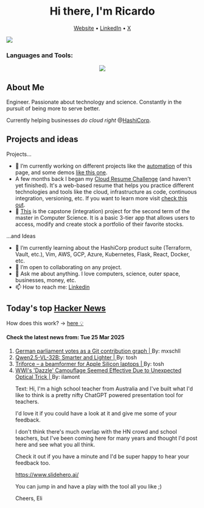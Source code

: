 
<!-- This is an HTML comment in your markdown file -->

<h1 align="center">Hi there, I'm Ricardo</h1>
<p align="center">
  <a href="ricardorompar.com">Website</a> •
  <a href="https://www.linkedin.com/in/ricardo-romero-paredes/">LinkedIn</a> •
  <a href="https://twitter.com/ricardorompar">X</a>
</p>
<img src="https://badges.pufler.dev/visits/{ricardorompar}/{ricardorompar}"/>

<h3 align="left">Languages and Tools:</h3>
<p align="center">
  <a href="https://skillicons.dev">
    <img src="https://skillicons.dev/icons?i=terraform,aws,gcp,azure,git,python,kubernetes,react,js,docker,ubuntu" />
  </a>
</p>

<h2>About Me</h2>
Engineer. Passionate about technology and science. Constantly in the pursuit of being more to serve better.

Currently helping businesses <i>do cloud right</i> @<a href="https://github.com/hashicorp">HashiCorp</a>.

<h2>Projects and ideas</h2>
Projects...
<ul>
  <li>🔭 I’m currently working on different projects like the <a href="https://github.com/ricardorompar/ricardorompar/blob/main/automate.py">automation</a> of this page, and some demos <a href="https://github.com/ricardorompar/boundary-ansible-demo">like this one</a>.
  </li>

  <li >A few months back I began my <a href="https://github.com/ricardorompar/cloudResumeChallenge">Cloud Resume Challenge</a> (and haven't yet finished). It's a web-based resume that helps you practice different technologies and tools like the cloud, infrastructure as code, continuous integration, versioning, etc. If you want to learn more visit <a href="https://cloudresumechallenge.dev/docs/the-challenge/aws/">check this out</a>.
  </li>

  <li>🔭 <a href="https://github.com/ricardorompar/capstoneT2">This</a> is the capstone (integration) project for the second term of the master in Computer Science. It is a basic 3-tier app that allows users to access, modify and create stock a portfolio of their favorite stocks.
  </li>
</ul>
...and Ideas
<ul>
  <li>🌱 I’m currently learning about the HashiCorp product suite (Terraform, Vault, etc.), Vim, AWS, GCP, Azure, Kubernetes, Flask, React, Docker, etc.
  </li>
  <li>👯 I’m open to collaborating on any project.</li>
  <li>💬 Ask me about anything. I love computers, science, outer space, businesses, money, etc.</li>
  <li>📫 How to reach me: <a href="https://www.linkedin.com/in/ricardo-romero-paredes/">Linkedin</a></li>
</ul>

<h2>Today's top <a href='https://news.ycombinator.com/'>Hacker News</a></h2>
How does this work? -> <a href='./AUTOMATIC.md'>here 💡</a>

<h4>Check the latest news from: Tue 25 Mar 2025</h4>
<ol>
<li>
    <a href=https://abstimmung.eu/git/2024>
        German parliament votes as a Git contribution graph |
    </a>
    By: mxschll
</li>

<li>
    <a href=https://qwenlm.github.io/blog/qwen2.5-vl-32b/>
        Qwen2.5-VL-32B: Smarter and Lighter |
    </a>
    By: tosh
</li>

<li>
    <a href=https://github.com/chadmed/triforce>
        Triforce – a beamformer for Apple Silicon laptops |
    </a>
    By: tosh
</li>

<li>
    <a href=https://gizmodo.com/wwis-famous-dazzle-camouflage-seemed-effective-due-to-unexpected-optical-trick-study-finds-2000577568>
        WWI's 'Dazzle' Camouflage Seemed Effective Due to Unexpected Optical Trick |
    </a>
    By: ilamont
</li>

<p>
Text: Hi,
I&#x27;m a high school teacher from Australia and I&#x27;ve built what I&#x27;d like to think is a pretty nifty ChatGPT powered presentation tool for teachers.<p>I&#x27;d love it if you could have a look at it and give me some of your feedback.<p>I don&#x27;t think there&#x27;s much overlap with the HN crowd and school teachers, but I&#x27;ve been coming here for many years and thought I&#x27;d post here and see what you all think.<p>Check it out if you have a minute and I&#x27;d be super happy to hear your feedback too.<p><a href="https:&#x2F;&#x2F;www.slidehero.ai&#x2F;" rel="nofollow">https:&#x2F;&#x2F;www.slidehero.ai&#x2F;</a><p>You can jump in and have a play with the tool all you like ;)<p>Cheers, Eli </br>
</p>
</ol>